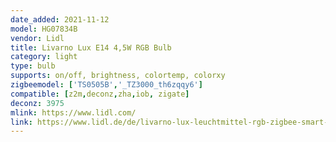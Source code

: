 ```yaml
---
date_added: 2021-11-12
model: HG07834B
vendor: Lidl
title: Livarno Lux E14 4,5W RGB Bulb
category: light
type: bulb
supports: on/off, brightness, colortemp, colorxy
zigbeemodel: ['TS0505B','_TZ3000_th6zqqy6']
compatible: [z2m,deconz,zha,iob, zigate]
deconz: 3975
mlink: https://www.lidl.com/
link: https://www.lidl.de/de/livarno-lux-leuchtmittel-rgb-zigbee-smart-home-dimmbar/p354569
---
```

